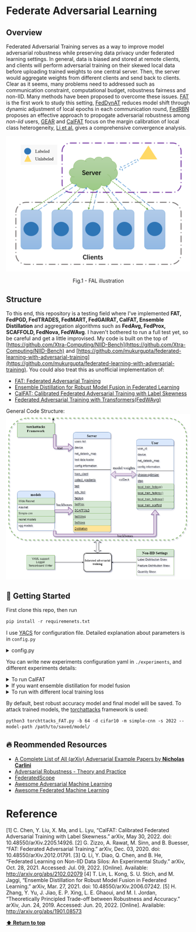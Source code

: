 # Federate Adversarial Learning

## Overview
Federated Adversarial Training serves as a way to improve model adversarial robustness while preserving data privacy under federated learning settings. In general, data is biased and stored at remote clients, and clients will perform adversarial training on their skewed local data before uploading trained weights to one central server. Then, the server would aggregate weights from different clients and send back to clients. Clear as it seems, many problems need to addressed such as communication constraint, computational budget, robustness fairness and non-IID. Many methods have been proposed to overcome these issues. [FAT](https://arxiv.org/abs/2012.01791) is the first work to study this setting, [FedDynAT](https://arxiv.org/abs/2103.01319) reduces model shift through dynamic adjustment of local epochs in each communication round, [FedRBN](https://arxiv.org/abs/2106.10196) proposes an effective approach to propogate adversarial robustness among *non-iid* users, [GEAR](https://federated-learning.org/fl-aaai-2022/Papers/FL-AAAI-22_paper_34.pdf) and [CalFAT](https://arxiv.org/pdf/2205.14926.pdf) focus on the margin calibration of local class heterogeneity,  [Li et al.](https://arxiv.org/abs/2208.03635) gives a comprehensive convergence analysis. 

<p align = "center">
<img src = "./figures/diagram.png">
</p>
<p align = "center">
Fig.1 - FAL illustration
</p>

## Structure
To this end, this repository is a testing field where I've implemented **FAT, FedPGD, FedTRADES, FedMART, FedGAIRAT, CalFAT, Ensemble Distillation** and aggregation algorithms such as **FedAvg, FedProx, SCAFFOLD, FedNova, FedWAvg**. I haven't bothered to run a full test yet, so be careful and get a little improvised. My code is built on the top of [https://github.com/Xtra-Computing/NIID-Bench](https://github.com/Xtra-Computing/NIID-Bench) and [https://github.com/mukurgupta/federated-learning-with-adversarial-training](https://github.com/mukurgupta/federated-learning-with-adversarial-training). You could also treat this as unofficial implementation of:

* [FAT: Federated Adversarial Training](https://arxiv.org/abs/2012.01791)
* [Ensemble Distillation for Robust Model Fusion in Federated Learning](https://proceedings.neurips.cc/paper/2020/hash/18df51b97ccd68128e994804f3eccc87-Abstract.html)
* [CalFAT: Calibrated Federated Adversarial Training with Label Skewness](https://arxiv.org/abs/2205.14926)
* [Federated Adversarial Training with Transformers(FedWAvg)](https://arxiv.org/pdf/2206.02131.pdf)

General Code Structure:
![structure](./figures/structure.png)

## :rocket: Getting Started
First clone this repo, then run 
```python
pip install -r requiremenets.txt
```
I use [YACS](https://github.com/rbgirshick/yacs) for configuration file. Detailed explanation about parameters is in `config.py`
<details><summary>config.py</summary><p> 

```python3
"""
config file, details about yacs: https://github.com/rbgirshick/yacs
"""

from yacs.config import CfgNode as CN

_C = CN()
# set up random seed.
_C.SEED = 3047
# ["mnist", "fmnist", "femnist", "cifar10", "cifar100", "svhn"]
_C.DATASET = "mnist"
# ["simple-cnn", "moderate-cnn", "vggs", "resnet18","resnet50", "alexnet", "wideresnet", "small-cnn", "nin"]
_C.MODEL = "vgg16"
# data partition strategy, more details: https://github.com/Xtra-Computing/NIID-Bench
_C.PARTITION = "noniid-labeldir"
# concentration number for dirichlet distribution
_C.BETA = 0.5
# the frequency to save models
_C.CKPT = 100
# whether to assign helpers to clients during the training process. If assigned, you might want to tweak the loss both in Loss floder and local updates.
_C.HELP = False

# Data Path and Log Path
_C.PATH = CN()
_C.PATH.DATADIR = "../data/"
_C.PATH.DISTILLDATA = "../data/distillation_data"
_C.PATH.LOGDIR = "./logs/"

_C.SERVER = CN()
# Number of remote clients
_C.SERVER.CLIENTS = 10
# Communication rounds
_C.SERVER.COMMU_ROUND = 50
# Aggregation Algorithms: ["FedAvg", "FedProx", "FedNova", "SCAFFOLD", "FedWAvg"]
_C.SERVER.ALGO = "FedAvg"
# Fraction of clients used for updating each communication round(float, 1.0)
_C.SERVER.SAMPLE = 1.0
# Scale factor in FedWAvg algorithm
_C.SERVER.SCALE_FACTOR = 1.0
# the frequency to assign new helpers for each client
_C.SERVER.HELP_ROUND = 1
# learning rate for distillation process, we keep distillation optimizer the same as local trianing optimizer, neglect weight decay
_C.SERVER.LR = 0.0001


_C.USER = CN()
# Number of local training epochs
_C.USER.EPOCHS = 5
# Number of Training batch size
_C.USER.BATCH_SIZE = 128
# Number of learning rate
_C.USER.LR = 0.001
# optimizer, ["SGD", "Adam", "Adagrad"]
_C.USER.OPTIMIZER = "SGD"
# momentum in SGD
_C.USER.MOMENTUM = 0.9
# Whethter to perform adversarial training and test.
_C.USER.ADV = True
# weight decay in optimizer
_C.USER.WEIGHT_DECAY = 0.0
# fraction of local data to do adversarial training
_C.USER.RATIO = 1.0
# The proximal term parameter for FedProx
_C.USER.MU = 1.0
# the number of helpers (<= number of clients)
_C.USER.HELPERS = 5


def get_cfg_defaults():
    """Get a yacs CfgNode object with default values for my_project."""
    # Return a clone so that the defaults will not be altered
    # This is for the "local variable" use pattern
    return _C.clone()

```

</p></details>  

You can write new experiments configuration yaml in `./experiments`, and different experiments details:

<details><summary>To run CalFAT</summary><p>

```python3
python3 main.py ./experiments/align_with_calfat.yaml
```

</p></details>

<details><summary>If you want ensemble distillation for model fusion</summary><p>

![Ensemble Distillation](./figures/ensemble_distill.png)
This algorithm requires unlabeled dataset in the server. You can generate fake data with BigGAN as:
```python3
python3 generate_distill_data.py -s 33 -b 64 -nipc 128 -o ../data/distillation_data
```
or use existing datasets, such as stl10 for cifar10
</p></details>

<details><summary>To run with different local training loss</summary><p>

Many losses are provided in `./Loss`, you need to change loss term in local trianing such as replacing `calibrated_loss` with `trades_loss` in `local_train_fedavg`
</p></details>

By default, best robust accuracy model and final model will be saved. To attack trained models, the [torchattacks](https://github.com/Harry24k/adversarial-attacks-pytorch) framework is used:

```python3
python3 torchttacks_FAT.py -b 64 -d cifar10 -m simple-cnn -s 2022 --model-path /path/to/saved/model/
```

## :fire: Reommended Resources
* [A Complete List of All (arXiv) Adversarial Example Papers by **Nicholas Carlini**](https://nicholas.carlini.com/writing/2019/all-adversarial-example-papers.html)
* [Adversarial Robustness - Theory and Practice](https://adversarial-ml-tutorial.org/)
* [FederatedScope](https://federatedscope.io/)
* [Awesome Adversarial Machine Learning](https://github.com/yenchenlin/awesome-adversarial-machine-learning)
* [Awesome Federated Machine Learning](https://github.com/innovation-cat/Awesome-Federated-Machine-Learning)

# Reference
[1] C. Chen, Y. Liu, X. Ma, and L. Lyu, “CalFAT: Calibrated Federated Adversarial Training with Label Skewness.” arXiv, May 30, 2022. doi: 10.48550/arXiv.2205.14926.
[2] G. Zizzo, A. Rawat, M. Sinn, and B. Buesser, “FAT: Federated Adversarial Training.” arXiv, Dec. 03, 2020. doi: 10.48550/arXiv.2012.01791.
[3] Q. Li, Y. Diao, Q. Chen, and B. He, “Federated Learning on Non-IID Data Silos: An Experimental Study.” arXiv, Oct. 28, 2021. Accessed: Jul. 09, 2022. [Online]. Available: http://arxiv.org/abs/2102.02079
[4] T. Lin, L. Kong, S. U. Stich, and M. Jaggi, “Ensemble Distillation for Robust Model Fusion in Federated Learning.” arXiv, Mar. 27, 2021. doi: 10.48550/arXiv.2006.07242.
[5] H. Zhang, Y. Yu, J. Jiao, E. P. Xing, L. E. Ghaoui, and M. I. Jordan, “Theoretically Principled Trade-off between Robustness and Accuracy.” arXiv, Jun. 24, 2019. Accessed: Jun. 20, 2022. [Online]. Available: http://arxiv.org/abs/1901.08573






**[⬆ Return to top](#Overview)**